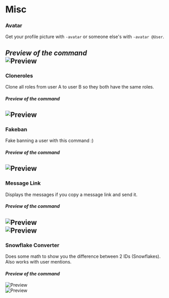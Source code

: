 # Misc

### Avatar
Get your profile picture with `-avatar` or someone else's with `-avatar @User`.

*Preview of the command*  
![Preview](https://i.imgur.com/n4DY85k.png)  
---

### Cloneroles
Clone all roles from user A to user B so they both have the same roles.

#### *Preview of the command*  
![Preview](https://i.imgur.com/vUacObB.gif)  
---

### Fakeban
Fake banning a user with this command :)

#### *Preview of the command*  
![Preview](https://i.imgur.com/BF08GMo.png)  
---

### Message Link
Displays the messages if you copy a message link and send it.

#### *Preview of the command*  
![Preview](https://i.imgur.com/S3ZBXY1.gif)  
![Preview](https://i.imgur.com/Oa2Yyxa.gif)  
---

### Snowflake Converter
Does some math to show you the difference between 2 IDs (Snowflakes). Also works with user mentions.

#### *Preview of the command*  
![Preview](https://i.imgur.com/RlVeP4S.png)  
![Preview](https://i.imgur.com/O4UgpBO.png)  